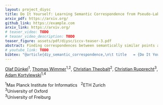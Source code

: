 ```yaml
---
layout: project_diysc
title: Do It Yourself: Learning Semantic Correspondence from Pseudo-Labels
arxiv_pdf: https://arxiv.org/
github_link: https://example.com
arxiv_link: https://arxiv.org/
# teaser_video: TODO
# teaser_video_description: TODO
teaser_figure: assets/pdf/diysc/iccv-teaser-3.pdf
abstract: Finding correspondences between semantically similar points across images and object instances is one of the everlasting challenges in computer vision. While large pre-trained vision models have recently been demonstrated as effective priors for semantic matching, they still suffer from ambiguities for symmetric objects or repeated object parts. We propose to improve semantic correspondence estimation via 3D-aware pseudo-labeling. Specifically, we train an adapter to refine off-the-shelf features with pseudo-labels obtained via 3D-aware chaining, filtering wrong labels through relaxed cyclic consistency, and 3D spherical prototype mapping constraints. While reducing the need for dataset specific annotations compared to prior work, we set a new state-of-the-art on SPair-71k by over 4% absolute gain and by over 7% against methods with similar supervision requirements. The generality of our proposed approach simplifies extension of training to other data sources, which we demonstrate in our experiments. 
# youtube_link: TODO
bibtex: "@article{diy_semantic_correspondence,\n\t title   = {Do It Yourself: Learning Semantic Correspondence from Pseudo-Labels},\n\t author  = {Olaf Dünkel and Thomas Wimmer and Christian Theobalt and Christian Rupprecht and Adam Kortylewski},\n\t journal = {arXiv preprint arXiv:XXXX.XXXXX},\n\t year = {2025}\n }"
---
```


[Olaf Dünkel](https://odunkel.github.io)<sup>1</sup>, [Thomas Wimmer](https://wimmerth.github.io/)<sup>1,2</sup>, [Christian Theobalt](https://www.via-center.science)<sup>2</sup>, [Christian Rupprecht](https://chrirupp.github.io/)<sup>3</sup>, [Adam Kortylewski](https://genintel.mpi-inf.mpg.de)<sup>1,4</sup>

<div class="is-size-5 publication-authors">
<span class="author-block">
<sup>1</sup>Max Planck Institute for Informatics &nbsp;
<sup>2</sup>ETH Zurich &nbsp;<br>
<sup>3</sup>University of Oxford &nbsp;<br>
<sup>3</sup>University of Freiburg
<br>
</div>
